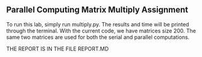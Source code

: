 ## Parallel Computing Matrix Multiply Assignment

To run this lab, simply run multiply.py. The results and time will be printed through the terminal. With the current code, we have matrices size 200. The same two matrices are used for both the serial and parallel computations.


THE REPORT IS IN THE FILE REPORT.MD
